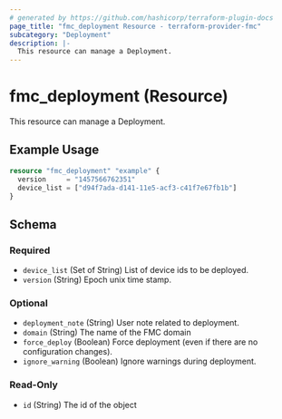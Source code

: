 ```yaml
---
# generated by https://github.com/hashicorp/terraform-plugin-docs
page_title: "fmc_deployment Resource - terraform-provider-fmc"
subcategory: "Deployment"
description: |-
  This resource can manage a Deployment.
---
```


# fmc_deployment (Resource)

This resource can manage a Deployment.

## Example Usage

```terraform
resource "fmc_deployment" "example" {
  version     = "1457566762351"
  device_list = ["d94f7ada-d141-11e5-acf3-c41f7e67fb1b"]
}
```

<!-- schema generated by tfplugindocs -->
## Schema

### Required

- `device_list` (Set of String) List of device ids to be deployed.
- `version` (String) Epoch unix time stamp.

### Optional

- `deployment_note` (String) User note related to deployment.
- `domain` (String) The name of the FMC domain
- `force_deploy` (Boolean) Force deployment (even if there are no configuration changes).
- `ignore_warning` (Boolean) Ignore warnings during deployment.

### Read-Only

- `id` (String) The id of the object
